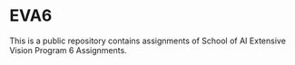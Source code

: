 # EVA6
This is a public repository contains assignments of School of AI Extensive Vision Program 6 Assignments.
